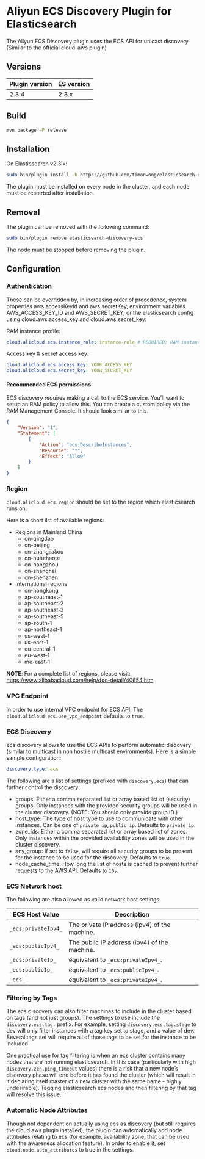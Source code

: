 # Aliyun ECS Discovery Plugin for Elasticsearch

The Aliyun ECS Discovery plugin uses the ECS API for unicast discovery. (Similar to the official cloud-aws plugin)

## Versions

Plugin version | ES version
---------------|------------
2.3.4 | 2.3.x

## Build

```bash
mvn package -P release
```

## Installation

On Elasticsearch v2.3.x:

```bash
sudo bin/plugin install -b https://github.com/timonwong/elasticsearch-discovery-ecs/releases/download/v2.3.4/elasticsearch-discovery-ecs-2.3.4.zip
```

The plugin must be installed on every node in the cluster, and each node must be restarted after installation.

## Removal

The plugin can be removed with the following command:

```bash
sudo bin/plugin remove elasticsearch-discovery-ecs
```

The node must be stopped before removing the plugin.

## Configuration

### Authentication

These can be overridden by, in increasing order of precedence, system properties aws.accessKeyId and aws.secretKey, environment variables AWS_ACCESS_KEY_ID and AWS_SECRET_KEY, or the elasticsearch config using cloud.aws.access_key and cloud.aws.secret_key:

RAM instance profile:

```yaml
cloud.alicloud.ecs.instance_role: instance-role # REQUIRED: RAM instance role
```

Access key & secret access key:

```yaml
cloud.alicloud.ecs.access_key: YOUR_ACCESS_KEY
cloud.alicloud.ecs.secret_key: YOUR_SECRET_KEY
```

#### Recommended ECS permissions

ECS discovery requires making a call to the ECS service. You’ll want to setup an RAM policy to allow this. You can create a custom policy via the RAM Management Console. It should look similar to this.

```json
{
    "Version": "1",
    "Statement": [
        {
            "Action": "ecs:DescribeInstances",
            "Resource": "*",
            "Effect": "Allow"
        }
    ]
}
```

### Region

`cloud.alicloud.ecs.region` should be set to the region which elasticsearch runs on.

Here is a short list of available regions:

- Regions in Mainland China
    - cn-qingdao
    - cn-beijing
    - cn-zhangjiakou
    - cn-huhehaote
    - cn-hangzhou
    - cn-shanghai
    - cn-shenzhen
- International regions
    - cn-hongkong
    - ap-southeast-1
    - ap-southeast-2
    - ap-southeast-3
    - ap-southeast-5
    - ap-south-1
    - ap-northeast-1
    - us-west-1
    - us-east-1
    - eu-central-1
    - eu-west-1
    - me-east-1

**NOTE**: For a complete list of regions, please visit: https://www.alibabacloud.com/help/doc-detail/40654.htm

### VPC Endpoint

In order to use internal VPC endpoint for ECS API. The `cloud.alicloud.ecs.use_vpc_endpoint` defaults to `true`.

### ECS Discovery

ecs discovery allows to use the ECS APIs to perform automatic discovery (similar to multicast in non hostile multicast environments). Here is a simple sample configuration:

```yaml
discovery.type: ecs
```

The following are a list of settings (prefixed with `discovery.ecs`) that can further control the discovery:

- groups: Either a comma separated list or array based list of (security) groups. Only instances with the provided security groups will be used in the cluster discovery. (NOTE: You should only provide group ID.)
- host_type: The type of host type to use to communicate with other instances. Can be one of `private_ip`, `public_ip`. Defaults to `private_ip`.
- zone_ids: Either a comma separated list or array based list of zones. Only instances within the provided availability zones will be used in the cluster discovery.
- any_group: If set to `false`, will require all security groups to be present for the instance to be used for the discovery. Defaults to `true`.
- node_cache_time: How long the list of hosts is cached to prevent further requests to the AWS API. Defaults to `10s`.

### ECS Network host

The following are also allowed as valid network host settings:

ECS Host Value | Description
---------------|-------------
`_ecs:privateIpv4_` | The private IP address (ipv4) of the machine.
`_ecs:publicIpv4_` | The public IP address (ipv4) of the machine.
`_ecs:privateIp_` | equivalent to `_ecs:privateIpv4_`.
`_ecs:publicIp_` | equivalent to `_ecs:publicIpv4_`.
`_ecs_` | equivalent to `_ecs:privateIpv4_`.

### Filtering by Tags

The ecs discovery can also filter machines to include in the cluster based on tags (and not just groups). The settings to use include the `discovery.ecs.tag.` prefix. For example, setting `discovery.ecs.tag.stage` to dev will only filter instances with a tag key set to stage, and a value of dev. Several tags set will require all of those tags to be set for the instance to be included.

One practical use for tag filtering is when an ecs cluster contains many nodes that are not running elasticsearch. In this case (particularly with high `discovery.zen.ping_timeout` values) there is a risk that a new node’s discovery phase will end before it has found the cluster (which will result in it declaring itself master of a new cluster with the same name - highly undesirable). Tagging elasticsearch ecs nodes and then filtering by that tag will resolve this issue.

### Automatic Node Attributes

Though not dependent on actually using ecs as discovery (but still requires the cloud aws plugin installed), the plugin can automatically add node attributes relating to ecs (for example, availability zone, that can be used with the awareness allocation feature). In order to enable it, set `cloud.node.auto_attributes` to true in the settings.
